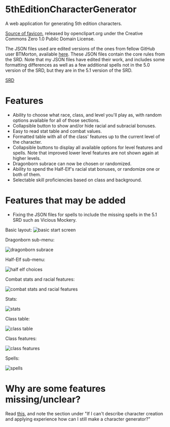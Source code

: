 # 5thEditionCharacterGenerator

A web application for generating 5th edition characters.

<a href="https://openclipart.org/detail/224998/simple-dice">Source of favicon</a>, released by openclipart.org under the  Creative Commons Zero 1.0 Public Domain License.

The JSON files used are edited versions of the ones from fellow GitHub user BTMorton, available <a href="https://github.com/BTMorton/dnd-5e-srd/tree/master/json">here</a>. These JSON files contain the core rules from the SRD. Note that my JSON files have edited their work, and includes some formatting differences as well as a few additional spells not in the 5.0 version of the SRD, but they are in the 5.1 version of the SRD.

<a href="http://media.wizards.com/2016/downloads/DND/SRD-OGL_V5.1.pdf">SRD</a>

# Features
- Ability to choose what race, class, and level you'll play as, with random options available for all of those sections.
- Collapsible button to show and/or hide racial and subracial bonuses.
- Easy to read stat table and combat values.
- Formatted table with all of the class' features up to the current level of the character.
- Collapsible buttons to display all available options for level features and spells. Note that improved lower level features are not shown again at higher levels.
- Dragonborn subrace can now be chosen or randomized.
- Ability to spend the Half-Elf's racial stat bonuses, or randomize one or both of them.
- Selectable skill proficiencies based on class and background. 

# Features that may be added
- Fixing the JSON files for spells to include the missing spells in the 5.1 SRD such as Vicious Mockery.

Basic layout:
![basic start screen](https://user-images.githubusercontent.com/32882792/44920922-24e67d80-ad0f-11e8-9f70-ec0209caf40b.PNG)


Dragonborn sub-menu:

![dragonborn subrace](https://user-images.githubusercontent.com/32882792/44920927-27e16e00-ad0f-11e8-9bac-5805138d4eb9.PNG)

Half-Elf sub-menu:

![half elf choices](https://user-images.githubusercontent.com/32882792/44920935-2ca62200-ad0f-11e8-8e9e-7cc393464710.PNG)

Combat stats and racial features:

![combat stats and racial features](https://user-images.githubusercontent.com/32882792/44920941-316ad600-ad0f-11e8-80d7-e80b560414af.PNG)

Stats:

![stats](https://user-images.githubusercontent.com/32882792/44920946-34fe5d00-ad0f-11e8-935e-a693a27db544.PNG)

Class table:

![class table](https://user-images.githubusercontent.com/32882792/44920953-392a7a80-ad0f-11e8-9b3b-ef731f86202b.PNG)

Class features:

![class features](https://user-images.githubusercontent.com/32882792/44920961-3d569800-ad0f-11e8-9651-01216ba763f5.PNG)

Spells:

![spells](https://user-images.githubusercontent.com/32882792/44920963-40ea1f00-ad0f-11e8-8230-6e45cfff2b78.PNG)



# Why are some features missing/unclear?
Read <a href="http://www.wizards.com/default.asp?x=d20/oglfaq/20040123i">this</a>, and note the section under "If I can't describe character creation and applying experience how can I still make a character generator?" 
